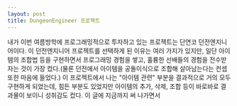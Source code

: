 ```yaml
---
layout: post
title: DungeonEngineer 프로젝트
---
```

내가 이번 여름방학에 프로그래밍적으로 투자하고 있는 프로젝트는 단연코 던전엔지니어이다. 이 던전엔지니어 프로젝트를 선택하게 된 이유는 여러 가지가 있지만, 일단 아이템의 조합법 등을 구현하면서 프로그래밍 경험을 쌓고, 훌륭한 선배들의 경험을 전수받자는 것이 가장 컸다.(물론 던전에서 아이템을 공돌이식으로 조합해 살아남는다는 컨셉 또한 마음에 들었다.)
이 프로젝트에서 나는 "아이템 관련" 부분을 결과적으로 거의 모두 구현하게 되었는데, 힘든 부분도 있었지만 아이템의 추가, 삭제, 조합 등이 바로바로 결과물이 보이니 성취감도 컸다. 이 글에 지금까지 써 나가면서 
